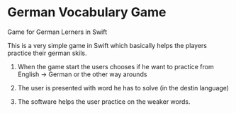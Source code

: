 # German Vocabulary Game
Game for German Lerners in Swift

This is a very simple game in Swift which basically helps the players practice their german skils.

1. When the game start the users chooses if he want to practice from English -> German or the other way arounds

2. The user is presented with word he has to solve (in the destin language)

3. The software helps the user practice on the weaker words.
